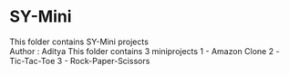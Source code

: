 # SY-Mini
 This folder contains SY-Mini projects 
<br>
Author : Aditya 
This folder contains 3 miniprojects
1 - Amazon Clone
2 - Tic-Tac-Toe 
3 - Rock-Paper-Scissors
